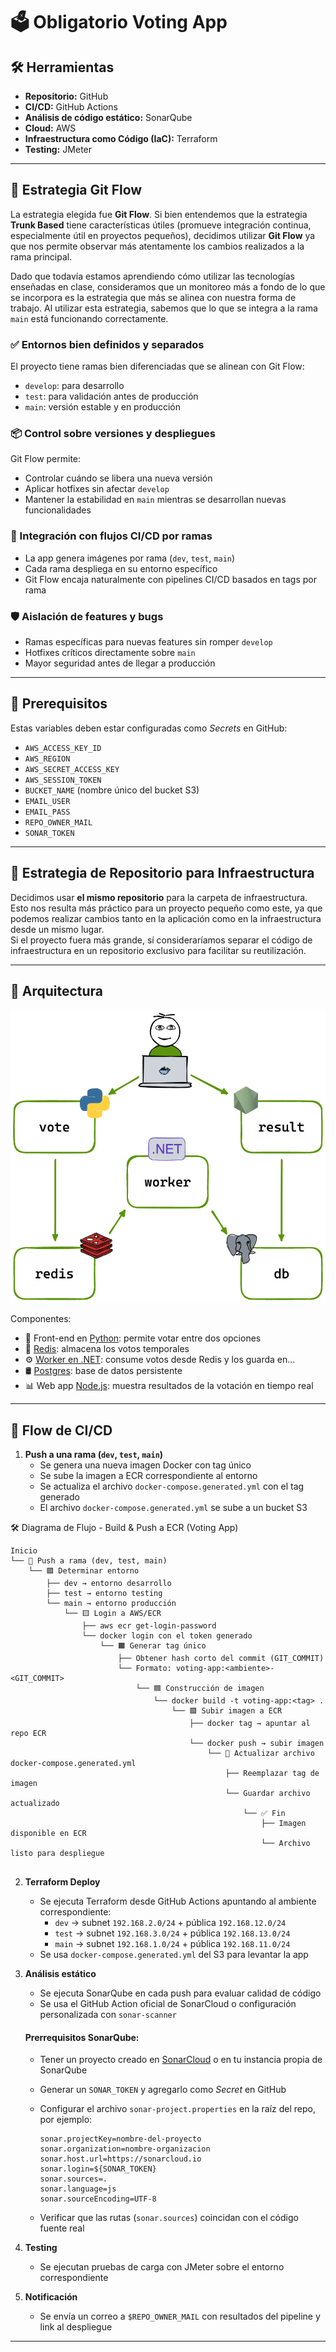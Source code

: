 # 🗳️ Obligatorio Voting App

## 🛠️ Herramientas
- **Repositorio:** GitHub  
- **CI/CD:** GitHub Actions  
- **Análisis de código estático:** SonarQube  
- **Cloud:** AWS  
- **Infraestructura como Código (IaC):** Terraform  
- **Testing:** JMeter  

---

## 🌿 Estrategia Git Flow

La estrategia elegida fue **Git Flow**. Si bien entendemos que la estrategia **Trunk Based** tiene características útiles (promueve integración continua, especialmente útil en proyectos pequeños), decidimos utilizar **Git Flow** ya que nos permite observar más atentamente los cambios realizados a la rama principal.

Dado que todavía estamos aprendiendo cómo utilizar las tecnologías enseñadas en clase, consideramos que un monitoreo más a fondo de lo que se incorpora es la estrategia que más se alinea con nuestra forma de trabajo. Al utilizar esta estrategia, sabemos que lo que se integra a la rama `main` está funcionando correctamente.

### ✅ Entornos bien definidos y separados
El proyecto tiene ramas bien diferenciadas que se alinean con Git Flow:
- `develop`: para desarrollo
- `test`: para validación antes de producción
- `main`: versión estable y en producción

### 📦 Control sobre versiones y despliegues
Git Flow permite:
- Controlar cuándo se libera una nueva versión
- Aplicar hotfixes sin afectar `develop`
- Mantener la estabilidad en `main` mientras se desarrollan nuevas funcionalidades

### 🔁 Integración con flujos CI/CD por ramas
- La app genera imágenes por rama (`dev`, `test`, `main`)
- Cada rama despliega en su entorno específico
- Git Flow encaja naturalmente con pipelines CI/CD basados en tags por rama

### 🛡️ Aislación de features y bugs
- Ramas específicas para nuevas features sin romper `develop`
- Hotfixes críticos directamente sobre `main`
- Mayor seguridad antes de llegar a producción

---

## 🔐 Prerequisitos
Estas variables deben estar configuradas como *Secrets* en GitHub:

- `AWS_ACCESS_KEY_ID`
- `AWS_REGION`
- `AWS_SECRET_ACCESS_KEY`
- `AWS_SESSION_TOKEN`
- `BUCKET_NAME` (nombre único del bucket S3)
- `EMAIL_USER`
- `EMAIL_PASS`
- `REPO_OWNER_MAIL`
- `SONAR_TOKEN`

---

## 📁 Estrategia de Repositorio para Infraestructura

Decidimos usar **el mismo repositorio** para la carpeta de infraestructura.  
Esto nos resulta más práctico para un proyecto pequeño como este, ya que podemos realizar cambios tanto en la aplicación como en la infraestructura desde un mismo lugar.  
Si el proyecto fuera más grande, sí consideraríamos separar el código de infraestructura en un repositorio exclusivo para facilitar su reutilización.

---

## 🧱 Arquitectura

![Architecture diagram](architecture.excalidraw.png)

Componentes:
- 🐍 Front-end en [Python](/vote): permite votar entre dos opciones
- 🧠 [Redis](https://hub.docker.com/_/redis/): almacena los votos temporales
- ⚙️ [Worker en .NET](/worker): consume votos desde Redis y los guarda en...
- 🛢️ [Postgres](https://hub.docker.com/_/postgres/): base de datos persistente
- 📊 Web app [Node.js](/result): muestra resultados de la votación en tiempo real

---

## 🚀 Flow de CI/CD

1. **Push a una rama (`dev`, `test`, `main`)**
   - Se genera una nueva imagen Docker con tag único
   - Se sube la imagen a ECR correspondiente al entorno
   - Se actualiza el archivo `docker-compose.generated.yml` con el tag generado
   - El archivo `docker-compose.generated.yml` se sube a un bucket S3

🛠️ Diagrama de Flujo - Build & Push a ECR (Voting App)
```text
Inicio
└── 🔹 Push a rama (dev, test, main)
    └── 🟩 Determinar entorno
        ├── dev → entorno desarrollo
        ├── test → entorno testing
        └── main → entorno producción
            └── 🟨 Login a AWS/ECR
                ├── aws ecr get-login-password
                └── docker login con el token generado
                    └── 🟧 Generar tag único
                        ├── Obtener hash corto del commit (GIT_COMMIT)
                        └── Formato: voting-app:<ambiente>-<GIT_COMMIT>
                            └── 🟦 Construcción de imagen
                                └── docker build -t voting-app:<tag> .
                                    └── 🟩 Subir imagen a ECR
                                        ├── docker tag → apuntar al repo ECR
                                        └── docker push → subir imagen
                                            └── 📝 Actualizar archivo docker-compose.generated.yml
                                                ├── Reemplazar tag de imagen
                                                └── Guardar archivo actualizado
                                                    └── ✅ Fin
                                                        ├── Imagen disponible en ECR
                                                        └── Archivo listo para despliegue


```

2. **Terraform Deploy**
   - Se ejecuta Terraform desde GitHub Actions apuntando al ambiente correspondiente:
     - `dev` → subnet `192.168.2.0/24` + pública `192.168.12.0/24`
     - `test` → subnet `192.168.3.0/24` + pública `192.168.13.0/24`
     - `main` → subnet `192.168.1.0/24` + pública `192.168.11.0/24`
   - Se usa `docker-compose.generated.yml` del S3 para levantar la app

3. **Análisis estático**
   - Se ejecuta SonarQube en cada push para evaluar calidad de código
   - Se usa el GitHub Action oficial de SonarCloud o configuración personalizada con `sonar-scanner`

   #### Prerrequisitos SonarQube:
   - Tener un proyecto creado en [SonarCloud](https://sonarcloud.io/) o en tu instancia propia de SonarQube
   - Generar un `SONAR_TOKEN` y agregarlo como *Secret* en GitHub
   - Configurar el archivo `sonar-project.properties` en la raíz del repo, por ejemplo:

     ```properties
     sonar.projectKey=nombre-del-proyecto
     sonar.organization=nombre-organizacion
     sonar.host.url=https://sonarcloud.io
     sonar.login=${SONAR_TOKEN}
     sonar.sources=.
     sonar.language=js
     sonar.sourceEncoding=UTF-8
     ```

   - Verificar que las rutas (`sonar.sources`) coincidan con el código fuente real

4. **Testing**
   - Se ejecutan pruebas de carga con JMeter sobre el entorno correspondiente

5. **Notificación**
   - Se envía un correo a `$REPO_OWNER_MAIL` con resultados del pipeline y link al despliegue

---
